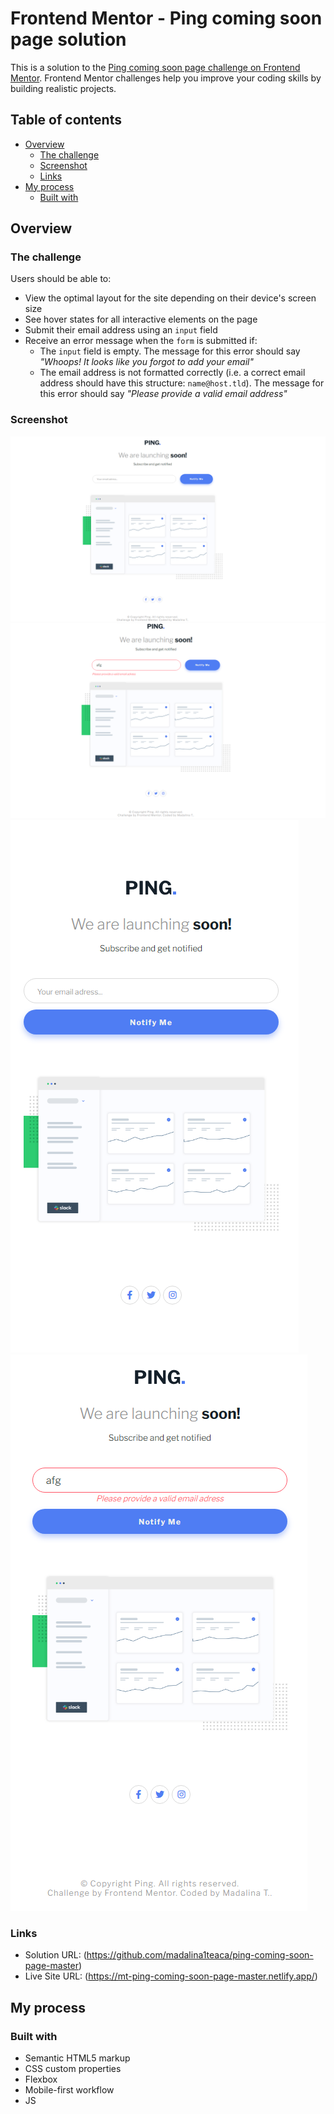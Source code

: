 # Frontend Mentor - Ping coming soon page solution

This is a solution to the [Ping coming soon page challenge on Frontend Mentor](https://www.frontendmentor.io/challenges/ping-single-column-coming-soon-page-5cadd051fec04111f7b848da). Frontend Mentor challenges help you improve your coding skills by building realistic projects. 

## Table of contents

- [Overview](#overview)
  - [The challenge](#the-challenge)
  - [Screenshot](#screenshot)
  - [Links](#links)
- [My process](#my-process)
  - [Built with](#built-with)


## Overview

### The challenge

Users should be able to:

- View the optimal layout for the site depending on their device's screen size
- See hover states for all interactive elements on the page
- Submit their email address using an `input` field
- Receive an error message when the `form` is submitted if:
	- The `input` field is empty. The message for this error should say *"Whoops! It looks like you forgot to add your email"*
	- The email address is not formatted correctly (i.e. a correct email address should have this structure: `name@host.tld`). The message for this error should say *"Please provide a valid email address"*

### Screenshot

![Web View](./assets/Screenshot1.png)
![Web View - error](./assets/Screenshot2.png)
![Mobile View ](./assets/Screenshot3.png)
![Mobile View -error](./assets/Screenshot4.png)



### Links

- Solution URL: (https://github.com/madalina1teaca/ping-coming-soon-page-master)
- Live Site URL: (https://mt-ping-coming-soon-page-master.netlify.app/)

## My process

### Built with

- Semantic HTML5 markup
- CSS custom properties
- Flexbox
- Mobile-first workflow
- JS


